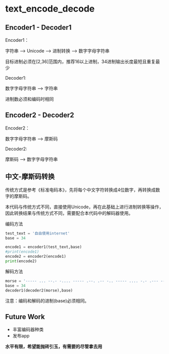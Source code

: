 # text_encode_decode

## Encoder1 - Decoder1

Encoder1：

   字符串 --> Unicode  --> 进制转换 --> 数字字母字符串  
   
   目标进制必须在[2,36]范围内，推荐16以上进制，34进制输出长度最短且重复最少   

Decoder1:

   数字字母字符串 -->  字符串
   
   进制数必须和编码时相同

## Encoder2 - Decoder2

Encoder2：

   数字字母字符串 --> 摩斯码

Decoder2:

   摩斯码 --> 数字字母字符串

## 中文-摩斯码转换

   传统方式是参考《标准电码本》，先将每个中文字符转换成4位数字，再转换成数字的摩斯码。  
   
   本代码与传统方式不同，直接使用Unicode，再在此基础上进行进制转换等操作，因此转换结果与传统方式不同，需要配合本代码中的解码器使用。  

   编码方法
   
   ```python
   test_text = '自由使用internet'
   base = 34

   encode1 = encoder1(test_text,base)
   #print(encode1)
   encode2 = encoder2(encode1)
   print(encode2)
   ```
   
   解码方法
   
   ```python
   morse = '----- ... --.- -.... ----- .--. .-- -.. ----- .... -.- .--- ----- .--. .-- ....- ----- ----- ...-- ...-- ----- ----- ...-- ---.. ----- ----- ...-- . ----- ----- ..--- -..- ----- ----- ...-- -.-. ----- ----- ...-- ---.. ----- ----- ..--- -..- ----- ----- ...-- .'
   base = 34
   decoder1(decoder2(morse),base)
   ```
   
   注意：编码和解码的进制(base)必须相同。

## Future Work
* 丰富编码器种类
* 发布app

**水平有限，希望能抛砖引玉，有需要的尽管拿去用**

